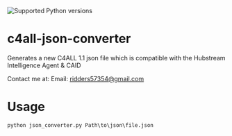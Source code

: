 ![Supported Python versions](https://img.shields.io/badge/python-2.7-blue.svg)

# c4all-json-converter
Generates a new C4ALL 1.1 json file which is compatible with the Hubstream Intelligence Agent &amp; CAID 

Contact me at:
Email: ridders57354@gmail.com

Usage
========


```python json_converter.py Path\to\json\file.json```
